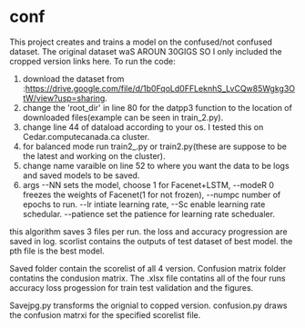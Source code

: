 # conf
This project creates and trains a model on the confused/not confused dataset.
The original dataset waS AROUN 30GIGS SO I only included the cropped version links here.
To run the code:
1) download the dataset from :https://drive.google.com/file/d/1b0FqoLd0FFLeknhS_LvCQw85Wgkg3OtW/view?usp=sharing.
2) change the 'root_dir' in line 80 for the datpp3 function to the location of downloaded files(example can be seen in train_2.py).
3) change line 44 of dataload according to your os. I tested this on Cedar.computecanada.ca cluster.
4) for balanced mode run train2_.py or train2.py(these are suppose to be the latest and working on the cluster).
5) change name varaible on line 52 to where you want the data to be logs and saved models to be saved.
6) args --NN sets the model, choose 1 for Facenet+LSTM, --modeR 0 freezes the weights of Facenet(1 for not frozen), --numpc number of epochs to run. --lr intiate learning rate, --Sc enable learning rate schedular. --patience set the patience for learning rate schedualer.

this algorithm saves 3 files per run. the loss and accuracy progression are saved in log. scorlist contains the outputs of test dataset of best model. the pth file is the best model.

Saved folder contain the scorelist of all 4 version. Confusion matrix folder contatins the condusion matrix. The .xlsx file contatins all of the four runs accuracy loss progession for train test validation and the figures.

Savejpg.py transforms the orignial to copped version.
confusion.py draws the confusion matrxi for the specified scorelist file.

